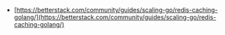 - [https://betterstack.com/community/guides/scaling-go/redis-caching-golang/](https://betterstack.com/community/guides/scaling-go/redis-caching-golang/)